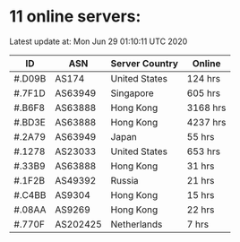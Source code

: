 # 11 online servers:

Latest update at: Mon Jun 29 01:10:11 UTC 2020

| ID | ASN | Server Country | Online |
| -- | --- | -------------- | ------ |
| #.D09B | AS174 | United States | 124 hrs |
| #.7F1D | AS63949 | Singapore | 605 hrs |
| #.B6F8 | AS63888 | Hong Kong | 3168 hrs |
| #.BD3E | AS63888 | Hong Kong | 4237 hrs |
| #.2A79 | AS63949 | Japan | 55 hrs |
| #.1278 | AS23033 | United States | 653 hrs |
| #.33B9 | AS63888 | Hong Kong | 31 hrs |
| #.1F2B | AS49392 | Russia | 21 hrs |
| #.C4BB | AS9304 | Hong Kong | 15 hrs |
| #.08AA | AS9269 | Hong Kong | 22 hrs |
| #.770F | AS202425 | Netherlands | 7 hrs |

